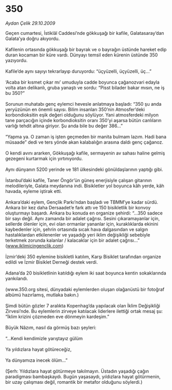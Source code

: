 # 350

*Aydan Çelik 29.10.2009*

<div class="taraf_structure_2col_1zq">
<div class="margen_n">



 <p>Geçen cumartesi, İstiklâl Caddesi’nde gökkuşağı bir kafile, Galatasaray’dan Galata’ya doğru akıyordu. <br/><br/>Kafilenin ortasında gökkuşağı bir bayrak ve o bayrağın üstünde hareket edip duran kocaman bir küre vardı. Dünyayı temsil eden kürenin üstünde 350 yazıyordu. <br/><br/>Kafile’de aynı sayıyı tekrarlayıp duruyordu: “üçyüzelli, üçyüzelli, üç...” <br/><br/>‘Acaba bir kısmet çıkar mı’ umuduyla cadde boyunca çağanozvari edayla volta atan delikanlı, gruba yanaştı ve sordu: “Pisst bilader bakar mısın, ne iş bu 350?” <br/><br/>Sorunun muhatabı genç eylemci hevesle anlatmaya başladı: “350 şu anda yeryüzünün en önemli sayısı. Bilim insanları 350’nin Atmosfer’deki korbondioksitin eşik değeri olduğunu söylüyor. Yani atmosferdeki milyon tane parçacığın içinde korbondioksitin oranı 350’yi aşarsa bütün canlıların varlığı tehdit altına giriyor. Şu anda bile bu değer 386...” <br/><br/>“Yapma ya. O zaman iş işten geçmeden bir manita bulmam lazım. Hadi bana müsaade” dedi ve ters yönde akan kalabalığın arasına daldı genç çağanoz. <br/><br/>O kendi avını ararken, Gökkuşağı kafile, sermayenin av sahası haline gelmiş gezegeni kurtarmak için yırtınıyordu. <br/><br/>Aynı dünyanın 5200 yerinde ve 181 ülkesindeki gönüldaşlarının yaptığı gibi. <br/><br/>İstanbul’daki kafile, Taner Öngör’ün güneş enerjisiyle çalışan gitarının melodileriyle, Galata meydanına indi. Bisikletler yol boyunca kâh yerde, kâh havada, eyleme iştirak etti. <br/><br/>Ankara’daki eylem, Gençlik Parkı’ndan başladı ve TBMM’ye kadar sürdü. Ankara bir kez daha Dersaadet’e fark attı ve 150 bisikletlik bir konvoy oluşturmayı başardı. Ankara bu konuda en organize şehirdi: “...350 sadece bir sayı değil. Aynı zamanda bir adalet çağrısı. Sesini çıkaramayanlar için, sellerde ölenler için, evi olan ormanlar yananlar için, kuraklıklarda ekinini kaybedenler için, şehrin ortasında sıcak hava dalgasından ve salgın hastalıklardan etkilenenler ve yaşadığı yeri iklim değişikliği sebebiyle terketmek zorunda kalanlar / kalacaklar için bir adalet çağrısı...” (<a href="http://www.iklimicingenclik.com/">www.iklimicingenclik.com</a>) <br/><br/>İzmir’deki 350 eylemine bisikletli katılım, Karşı Bisiklet tarafından organize edildi ve İzmir Bisiklet Derneği destek verdi. <br/><br/>Adana’da 20 bisikletlinin katıldığı eylem iki saat boyunca kentin sokaklarında yankılandı. <br/><br/>(www.350.org sitesi, dünyadaki eylemlerden oluşan olağanüstü bir fotoğraf albümü hazırlamış, mutlaka bakın.) <br/><br/>Şimdi bütün gözler 7 aralıkta Kopenhag’da yapılacak olan İklim Değişikliği Zirvesi’nde. Bu eylemlerin zirveye katılacak liderlere ilettiği ortak mesaj şu: “İklim krizini çözmeden eve dönmeyin kardeşim.” <br/><br/>Büyük Nâzım, nasıl da görmüş bazı şeyleri: <br/><br/>“...Kendi kendimizle yarıştayız gülüm <br/><br/>Ya yıldızlara hayat götüreceğiz, <br/><br/>Ya dünyamıza inecek ölüm...” <br/><br/>(Şerh: Yıldızlara hayat götürmeye takılmayın. Üstadın yaşadığı çağın paradigması bambaşkaydı. Bugün yaşasaydı, yıldızlara hayat götürmenin, bir uzay çalışması değil, romantik bir metafor olduğunu söylerdi.)</p>
<br/>
<br/>
<br/>



<br/>


<div id="taraf_not">
</div>

</div>


</div>
